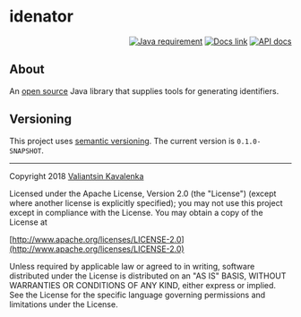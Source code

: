# idenator
<p align="right">
<a href="http://www.oracle.com/technetwork/java/javase/overview/index.html"><img src="https://img.shields.io/badge/Java-11+-blue.svg" alt="Java requirement"></a>
<a href="https://github.com/stIncMale/idenator/wiki"><img src="https://img.shields.io/badge/documentation-current-blue.svg" alt="Docs link"></a>
<a href="https://stincmale.github.io/idenator/apidocs/current/index.html?overview-summary.html"><img src="https://img.shields.io/badge/javadocs-current-blue.svg" alt="API docs"></a>
</p>

## About
An [open source](https://opensource.org/osd) Java library that supplies tools for generating identifiers.

## Versioning
This project uses [semantic versioning](https://semver.org). The current version is `0.1.0-SNAPSHOT`.

---

Copyright 2018 [Valiantsin Kavalenka](https://sites.google.com/site/aboutmale/)

Licensed under the Apache License, Version 2.0 (the "License") (except where another license is explicitly specified);
you may not use this project except in compliance with the License.
You may obtain a copy of the License at

[http://www.apache.org/licenses/LICENSE-2.0](http://www.apache.org/licenses/LICENSE-2.0)

Unless required by applicable law or agreed to in writing, software
distributed under the License is distributed on an "AS IS" BASIS,
WITHOUT WARRANTIES OR CONDITIONS OF ANY KIND, either express or implied.
See the License for the specific language governing permissions and
limitations under the License.

